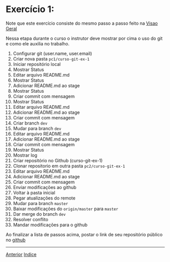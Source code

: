# Exercício 1:

  Note que este exercício consiste do mesmo passo a passo feito na [Visao Geral](visao-geral.md)

Nessa etapa durante o curso o instrutor deve mostrar por cima o uso do git e como ele auxilia no trabalho.

1. Configurar git (user.name, user.email)
1. Criar nova pasta `pc1/curso-git-ex-1`
1. Iniciar repositório local
1. Mostrar Status
1. Editar arquivo README.md
1. Mostrar Status
1. Adicionar README.md ao stage
1. Mostrar Status
1. Criar commit com mensagem 
1. Mostrar Status
1. Editar arquivo README.md
1. Adicionar README.md ao stage
1. Criar commit com mensagem 
1. Criar branch `dev`
1. Mudar para branch `dev`
1. Editar arquivo README.md
1. Adicionar README.md ao stage
1. Criar commit com mensagem 
1. Mostrar Status
1. Mostrar log
1. Criar repositório no Github (curso-git-ex-1)
1. Clonar repositorio em outra pasta `pc2/curso-git-ex-1`
1. Editar arquivo README.md
1. Adicionar README.md ao stage
1. Criar commit com mensagem 
1. Enviar modificações ao github
1. Voltar à pasta inicial
1. Pegar atualizações do remote
1. Mudar para branch `master`
1. Baixar modificações do `origin/master` para `master`
1. Dar merge do branch `dev`
1. Resolver conflito
1. Mandar modificações para o github

Ao finalizar a lista de passos acima, postar o link de seu repositório público no [github](https://github.com/marcel0ll/curso-git/issues/1)

---

[Anterior](fluxos.md)
[Indice](README.md)
